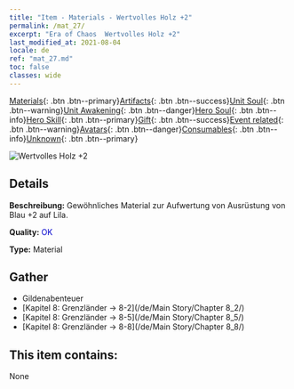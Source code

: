 ```yaml
---
title: "Item - Materials - Wertvolles Holz +2"
permalink: /mat_27/
excerpt: "Era of Chaos  Wertvolles Holz +2"
last_modified_at: 2021-08-04
locale: de
ref: "mat_27.md"
toc: false
classes: wide
---
```

 [Materials](/ItemsDE/){: .btn .btn--primary}[Artifacts](/ItemsDE/Artifacts/){: .btn .btn--success}[Unit Soul](/ItemsDE/UnitSoul/){: .btn .btn--warning}[Unit Awakening](/ItemsDE/UnitAwakening/){: .btn .btn--danger}[Hero Soul](/ItemsDE/HeroSoul/){: .btn .btn--info}[Hero Skill](/ItemsDE/HeroSkill/){: .btn .btn--primary}[Gift](/ItemsDE/Gift/){: .btn .btn--success}[Event related](/ItemsDE/Events/){: .btn .btn--warning}[Avatars](/ItemsDE/Avatars/){: .btn .btn--danger}[Consumables](/ItemsDE/Consumables/){: .btn .btn--info}[Unknown](/ItemsDE/Unknown/){: .btn .btn--primary}

 ![Wertvolles Holz +2](/images/t/i_cailiao_mucai1.png)

## Details
 **Beschreibung:** Gewöhnliches Material zur Aufwertung von Ausrüstung von Blau +2 auf Lila.

 **Quality:** <span style="color: #0000CD">OK</span>

 **Type:** Material

## Gather

*    Gildenabenteuer 
*    [Kapitel 8: Grenzländer -> 8-2](/de/Main Story/Chapter 8_2/) 
*    [Kapitel 8: Grenzländer -> 8-5](/de/Main Story/Chapter 8_5/) 
*    [Kapitel 8: Grenzländer -> 8-8](/de/Main Story/Chapter 8_8/) 

## This item contains:

  None

